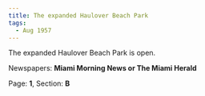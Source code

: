 ```yaml
---  
title: The expanded Haulover Beach Park  
tags:  
  - Aug 1957  
---  
```

  
The expanded Haulover Beach Park is open.  
  
Newspapers: **Miami Morning News or The Miami Herald**  
  
Page: **1**, Section: **B** 
